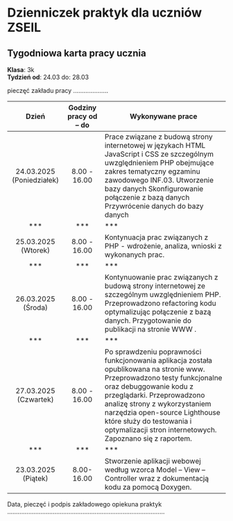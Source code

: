 # Dzienniczek praktyk dla uczniów ZSEIL 


## Tygodniowa karta pracy ucznia
**Klasa**: 3k  
**Tydzień od**: 24.03 do: 28.03

pieczęć zakładu pracy
....................
                  



| Dzień        | Godziny pracy od – do | Wykonywane prace                                   |
| :-------------: | :----------------------: |------------------------------------------------------|
| 24.03.2025 (Poniedziałek) |    8.00 - 16.00      | Prace związane z budową strony internetowej w językach HTML JavaScript i CSS ze szczególnym uwzględnieniem PHP obejmujące zakres tematyczny egzaminu zawodowego INF.03. Utworzenie bazy danych Skonfigurowanie połączenie z bazą danych Przywrócenie danych do bazy danych |
|***          |***                   | ***                                              |
| 25.03.2025 (Wtorek)  | 8.00 - 16.00         |  Kontynuacja prac związanych  z PHP - wdrożenie, analiza, wnioski z wykonanych prac.|
|***          |***                   |***                                               |
| 26.03.2025 (Środa) | 8.00 - 16.00                       | Kontynuowanie prac związanych z budową strony internetowej ze szczególnym uwzględnieniem PHP.   Przeprowadzono refactoring kodu optymalizując połączenie z bazą danych. Przygotowanie do publikacji na stronie WWW . |
|***          |***                   |***                                                               |
| 27.03.2025 (Czwartek)  |  8.00 - 16.00                    | Po sprawdzeniu poprawności funkcjonowania aplikacja została opublikowana na stronie www. Przeprowadzono testy funkcjonalne oraz debuggowanie kodu z przeglądarki. Przeprowadzono analizę strony z wykorzystaniem  narzędzia open-source Lighthouse   które służy do testowania i optymalizacji stron internetowych. Zapoznano się z raportem. |
| ***         | ***                  | ***                                                           |
| 23.03.2025 (Piątek) |  8.00-16.00  |  Stworzenie aplikacji webowej według wzorca Model – View – Controller wraz z dokumentacją kodu za pomocą Doxygen.  |



 

 
 




Data, pieczęć i podpis zakładowego opiekuna praktyk 
……………………………………………………………………………… 



